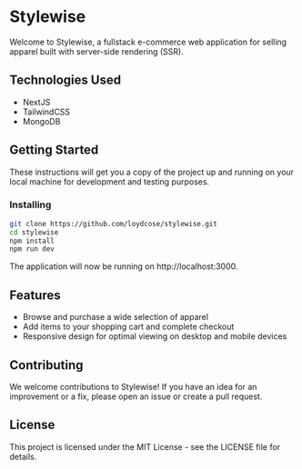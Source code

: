 # Stylewise

Welcome to Stylewise, a fullstack e-commerce web application for selling apparel built with server-side rendering (SSR).

## Technologies Used

- NextJS
- TailwindCSS
- MongoDB

## Getting Started

These instructions will get you a copy of the project up and running on your local machine for development and testing purposes.

### Installing

```bash
git clone https://github.com/loydcose/stylewise.git
cd stylewise
npm install
npm run dev
```

The application will now be running on http://localhost:3000.

## Features

- Browse and purchase a wide selection of apparel
- Add items to your shopping cart and complete checkout
- Responsive design for optimal viewing on desktop and mobile devices

## Contributing

We welcome contributions to Stylewise! If you have an idea for an improvement or a fix, please open an issue or create a pull request.

## License

This project is licensed under the MIT License - see the LICENSE file for details.
